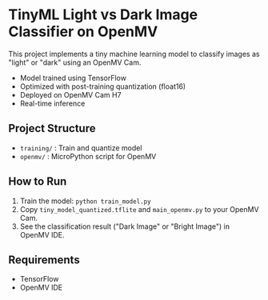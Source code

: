 # TinyML Light vs Dark Image Classifier on OpenMV

This project implements a tiny machine learning model to classify images as "light" or "dark" using an OpenMV Cam.

- Model trained using TensorFlow
- Optimized with post-training quantization (float16)
- Deployed on OpenMV Cam H7
- Real-time inference

## Project Structure
- `training/` : Train and quantize model
- `openmv/` : MicroPython script for OpenMV

## How to Run
1. Train the model: `python train_model.py`
2. Copy `tiny_model_quantized.tflite` and `main_openmv.py` to your OpenMV Cam.
3. See the classification result ("Dark Image" or "Bright Image") in OpenMV IDE.

## Requirements
- TensorFlow
- OpenMV IDE

